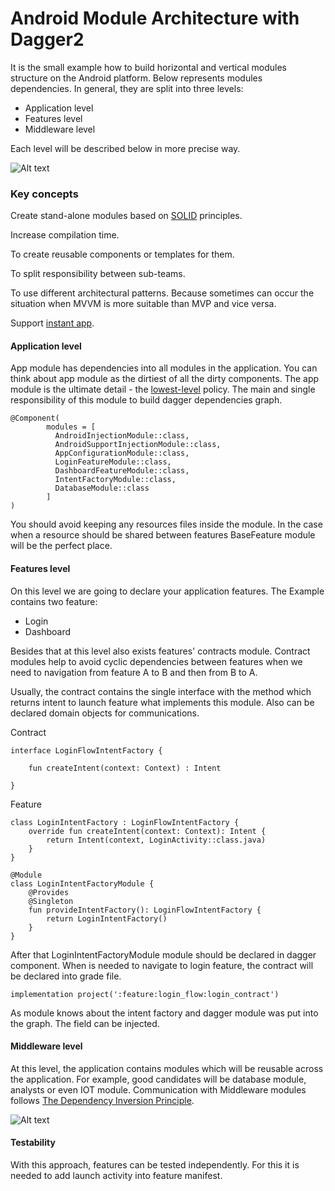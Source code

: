 # Android Module Architecture with Dagger2

It is the small example how to build horizontal and vertical modules structure on the Android platform.
Below represents modules dependencies. In general, they are split into three levels: 
 - Application level
 - Features level
 - Middleware level
 
Each level will be described below in more precise way.

![Alt text](http://preview.ibb.co/diGgdS/Untitled_Diagram_12.png)

 ### Key concepts
Create stand-alone modules based on [SOLID](https://en.wikipedia.org/wiki/SOLID_(object-oriented_design)) principles.
 
Increase compilation time.
 
To create reusable components or templates for them. 

To split responsibility between sub-teams.

To use different architectural patterns. Because sometimes can occur the situation when MVVM is more suitable than MVP and vice versa.

Support [instant app](https://developer.android.com/topic/instant-apps/index.html).
 
 #### Application level
 
App module has dependencies into all modules in the application. You can think about app module as the dirtiest of all the dirty components.
The app module is the ultimate detail - the [lowest-level](https://en.wikipedia.org/wiki/High-_and_low-level) policy.
The main and single responsibility of this module to build dagger dependencies graph.

```
@Component(
        modules = [
          AndroidInjectionModule::class,
          AndroidSupportInjectionModule::class,
          AppConfigurationModule::class,
          LoginFeatureModule::class,
          DashboardFeatureModule::class,
          IntentFactoryModule::class,
          DatabaseModule::class
        ]
)
```
You should avoid keeping any resources files inside the module. In the case when a resource should be shared between features BaseFeature module will be the perfect place.
 
 #### Features level
 
On this level we are going to declare your application features. The Example contains two feature:
 - Login 
 - Dashboard 
 
 Besides that at this level also exists features' contracts module. Contract modules help to avoid cyclic dependencies between features when we need to navigation from feature A to B and then from B to A.

Usually, the contract contains the single interface with the method which returns intent to launch feature what implements this module.
Also can be declared domain objects for communications.

Contract
```
interface LoginFlowIntentFactory {

    fun createIntent(context: Context) : Intent

}
```

Feature
```
class LoginIntentFactory : LoginFlowIntentFactory {
    override fun createIntent(context: Context): Intent {
        return Intent(context, LoginActivity::class.java)
    }
}

@Module
class LoginIntentFactoryModule {
    @Provides
    @Singleton
    fun provideIntentFactory(): LoginFlowIntentFactory {
        return LoginIntentFactory()
    }
}
```
After that LoginIntentFactoryModule module should be declared in dagger component. When is needed to navigate to login feature, the contract will be declared into grade file.

```
implementation project(':feature:login_flow:login_contract')
```
As module knows about the intent factory and dagger module was put into the graph. The field can be injected.

#### Middleware level
At this level, the application contains modules which will be reusable across the application. For example, good candidates will be database module, analysts or even IOT module.
Communication with Middleware modules follows [The Dependency Inversion Principle](https://en.wikipedia.org/wiki/Dependency_inversion_principle).

![Alt text](https://preview.ibb.co/g9wrTS/Untitled_Diagram_10.png)


 
  
  
#### Testability
With this approach, features can be tested independently. For this it is needed to add launch activity into feature manifest.
